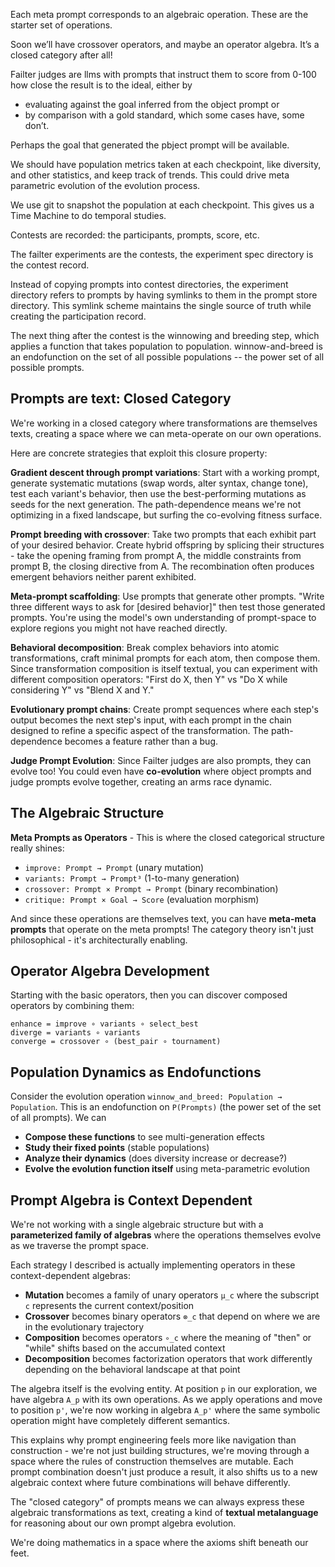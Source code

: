 Each meta prompt corresponds to an algebraic operation. These are the starter
set of operations.

Soon we’ll have crossover operators, and maybe an operator algebra. It’s a
closed category after all!

Failter judges are llms with prompts that instruct them to score from 0-100 how
close the result is to the ideal, either by
   * evaluating against the goal inferred from the object prompt or
   * by comparison with a gold standard, which some cases have, some don’t.

Perhaps the goal that generated the pbject prompt will be available.

We should have population metrics taken at each checkpoint, like diversity,
and other statistics, and keep track of trends.
This could drive meta parametric evolution of the evolution process.

We use git to snapshot the population at each checkpoint. This gives us a Time
Machine to do temporal studies.

Contests are recorded: the participants, prompts, score, etc.

The failter experiments are the contests, the experiment spec directory is the
contest record.

Instead of copying prompts into contest directories, the experiment directory
refers to prompts by having symlinks to them in the prompt store directory. This
symlink scheme maintains the single source of truth while creating the
participation record.

The next thing after the contest is the winnowing and breeding step, which
applies a function that takes population to population. winnow-and-breed is an
endofunction on the set of all possible populations -- the power set of all
possible prompts.


## Prompts are text: Closed Category

We're working in a closed category where transformations are themselves texts,
creating a space where we can meta-operate on our own operations.

Here are concrete strategies that exploit this closure property:

**Gradient descent through prompt variations**: Start with a working prompt,
generate systematic mutations (swap words, alter syntax, change tone), test each
variant's behavior, then use the best-performing mutations as seeds for the next
generation. The path-dependence means we're not optimizing in a fixed landscape,
but surfing the co-evolving fitness surface.

**Prompt breeding with crossover**: Take two prompts that each exhibit part of
your desired behavior. Create hybrid offspring by splicing their structures -
take the opening framing from prompt A, the middle constraints from prompt B,
the closing directive from A. The recombination often produces emergent
behaviors neither parent exhibited.

**Meta-prompt scaffolding**: Use prompts that generate other prompts. "Write
three different ways to ask for [desired behavior]" then test those generated
prompts. You're using the model's own understanding of prompt-space to explore
regions you might not have reached directly.

**Behavioral decomposition**: Break complex behaviors into atomic
transformations, craft minimal prompts for each atom, then compose them. Since
transformation composition is itself textual, you can experiment with different
composition operators: "First do X, then Y" vs "Do X while considering Y" vs
"Blend X and Y."

**Evolutionary prompt chains**: Create prompt sequences where each step's output
becomes the next step's input, with each prompt in the chain designed to refine
a specific aspect of the transformation. The path-dependence becomes a feature
rather than a bug.

**Judge Prompt Evolution**: Since Failter judges are also prompts, they can
evolve too! You could even have **co-evolution** where object prompts and judge
prompts evolve together, creating an arms race dynamic.


## The Algebraic Structure

**Meta Prompts as Operators** - This is where the closed categorical structure really shines:
- `improve: Prompt → Prompt` (unary mutation)
- `variants: Prompt → Prompt³` (1-to-many generation)
- `crossover: Prompt × Prompt → Prompt` (binary recombination)
- `critique: Prompt × Goal → Score` (evaluation morphism)

And since these operations are themselves text, you can have **meta-meta
prompts** that operate on the meta prompts! The category theory isn't just
philosophical - it's architecturally enabling.

## Operator Algebra Development

Starting with the basic operators, then you can discover composed operators by combining them:
```
enhance = improve ∘ variants ∘ select_best
diverge = variants ∘ variants
converge = crossover ∘ (best_pair ∘ tournament)
```

## Population Dynamics as Endofunctions

Consider the evolution operation `winnow_and_breed: Population → Population`.
This is an endofunction on `P(Prompts)` (the power set of the set of all prompts).
We can
- **Compose these functions** to see multi-generation effects
- **Study their fixed points** (stable populations)
- **Analyze their dynamics** (does diversity increase or decrease?)
- **Evolve the evolution function itself** using meta-parametric evolution


## Prompt Algebra is Context Dependent

We're not working with a single algebraic structure but with a **parameterized
family of algebras** where the operations themselves evolve as we traverse the
prompt space.

Each strategy I described is actually implementing operators in these
context-dependent algebras:

- **Mutation** becomes a family of unary operators `μ_c` where the subscript `c` represents the current context/position
- **Crossover** becomes binary operators `⊗_c` that depend on where we are in the evolutionary trajectory
- **Composition** becomes operators `∘_c` where the meaning of "then" or "while" shifts based on the accumulated context
- **Decomposition** becomes factorization operators that work differently depending on the behavioral landscape at that point

The algebra itself is the evolving entity. At position `p` in our exploration,
we have algebra `A_p` with its own operations. As we apply operations and move
to position `p'`, we're now working in algebra `A_p'` where the same symbolic
operation might have completely different semantics.

This explains why prompt engineering feels more like navigation than
construction - we're not just building structures, we're moving through a space
where the rules of construction themselves are mutable. Each prompt combination
doesn't just produce a result, it also shifts us to a new algebraic context
where future combinations will behave differently.

The "closed category" of prompts means we can always express these algebraic
transformations as text, creating a kind of **textual metalanguage** for
reasoning about our own prompt algebra evolution.

We're doing mathematics in a space where the axioms shift beneath our feet.
